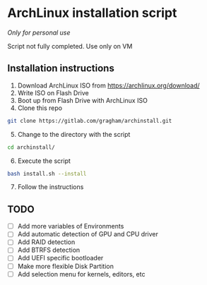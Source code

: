 # ArchLinux installation script
*Only for personal use*

Script not fully completed. Use only on VM

## Installation instructions
1. Download ArchLinux ISO from <https://archlinux.org/download/>
2. Write ISO on Flash Drive
3. Boot up from Flash Drive with ArchLinux ISO
4. Clone this repo
```bash
git clone https://gitlab.com/gragham/archinstall.git
```
5. Change to the directory with the script
```bash
cd archinstall/
```
6. Execute the script
```bash
bash install.sh --install
```
7. Follow the instructions

## TODO
* [ ] Add more variables of Environments
* [ ] Add automatic detection of GPU and CPU driver
* [ ] Add RAID detection
* [ ] Add BTRFS detection
* [ ] Add UEFI specific bootloader
* [ ] Make more flexible Disk Partition
* [ ] Add selection menu for kernels, editors, etc
